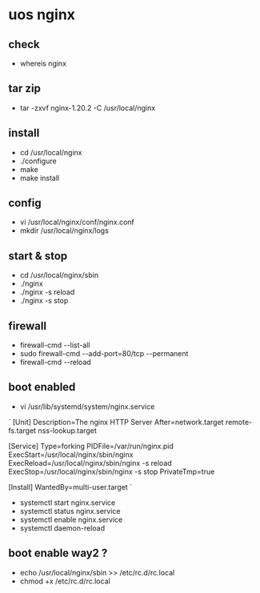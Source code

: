 # uos nginx

## check
- whereis nginx

## tar zip
- tar -zxvf nginx-1.20.2 -C /usr/local/nginx

## install
- cd /usr/local/nginx
- ./configure
- make
- make install

## config
- vi /usr/local/nginx/conf/nginx.conf
- mkdir /usr/local/nginx/logs

## start & stop
- cd /usr/local/nginx/sbin
- ./nginx
- ./nginx -s reload
- ./nginx -s stop

## firewall
- firewall-cmd --list-all
- sudo firewall-cmd --add-port=80/tcp --permanent
- firewall-cmd --reload

## boot enabled
- vi /usr/lib/systemd/system/nginx.service

`
[Unit]
Description=The nginx HTTP Server
After=network.target remote-fs.target nss-lookup.target

[Service]
Type=forking
PIDFile=/var/run/nginx.pid
ExecStart=/usr/local/nginx/sbin/nginx
ExecReload=/usr/local/nginx/sbin/nginx -s reload
ExecStop=/usr/local/nginx/sbin/nginx -s stop
PrivateTmp=true

[Install]
WantedBy=multi-user.target
`
- systemctl start nginx.service
- systemctl status nginx.service
- systemctl enable nginx.service
- systemctl daemon-reload 

## boot enable way2 ?
- echo /usr/local/nginx/sbin >> /etc/rc.d/rc.local
- chmod +x /etc/rc.d/rc.local